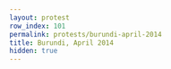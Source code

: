 ```yaml
---
layout: protest
row_index: 101
permalink: protests/burundi-april-2014
title: Burundi, April 2014
hidden: true
---
```

